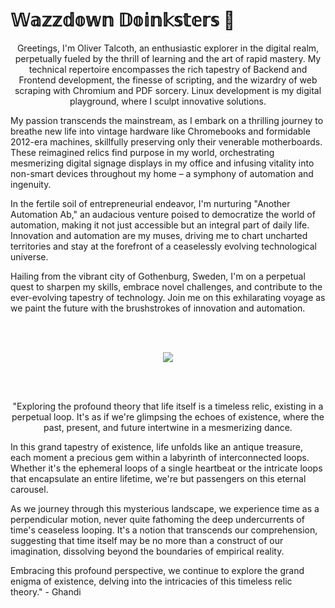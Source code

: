 # **𝕎𝕒𝕫𝕫𝕕𝕠𝕨𝕟 𝔻𝕠𝕚𝕟𝕜𝕤𝕥𝕖𝕣𝕤 👋**

<p align="center">
Greetings, I'm Oliver Talcoth, an enthusiastic explorer in the digital realm, perpetually fueled by the thrill of learning and the art of rapid mastery. My technical repertoire encompasses the rich tapestry of Backend and Frontend development, the finesse of scripting, and the wizardry of web scraping with Chromium and PDF sorcery. Linux development is my digital playground, where I sculpt innovative solutions.

My passion transcends the mainstream, as I embark on a thrilling journey to breathe new life into vintage hardware like Chromebooks and formidable 2012-era machines, skillfully preserving only their venerable motherboards. These reimagined relics find purpose in my world, orchestrating mesmerizing digital signage displays in my office and infusing vitality into non-smart devices throughout my home – a symphony of automation and ingenuity.

In the fertile soil of entrepreneurial endeavor, I'm nurturing "Another Automation Ab," an audacious venture poised to democratize the world of automation, making it not just accessible but an integral part of daily life. Innovation and automation are my muses, driving me to chart uncharted territories and stay at the forefront of a ceaselessly evolving technological universe.

Hailing from the vibrant city of Gothenburg, Sweden, I'm on a perpetual quest to sharpen my skills, embrace novel challenges, and contribute to the ever-evolving tapestry of technology. Join me on this exhilarating voyage as we paint the future with the brushstrokes of innovation and automation.
  </p>
<br><br>
<p align="center">
  <img src="https://munchiesstreetfood.se/wp-content/uploads/2021/03/ezgif-3-13e18e1232fa.gif"
</p>
  
<br><br>
<p align="center">
  "Exploring the profound theory that life itself is a timeless relic, existing in a perpetual loop. It's as if we're glimpsing the echoes of existence, where the past, present, and future intertwine in a mesmerizing dance.

In this grand tapestry of existence, life unfolds like an antique treasure, each moment a precious gem within a labyrinth of interconnected loops. Whether it's the ephemeral loops of a single heartbeat or the intricate loops that encapsulate an entire lifetime, we're but passengers on this eternal carousel.

As we journey through this mysterious landscape, we experience time as a perpendicular motion, never quite fathoming the deep undercurrents of time's ceaseless looping. It's a notion that transcends our comprehension, suggesting that time itself may be no more than a construct of our imagination, dissolving beyond the boundaries of empirical reality.

Embracing this profound perspective, we continue to explore the grand enigma of existence, delving into the intricacies of this timeless relic theory." - Ghandi
  </p>
